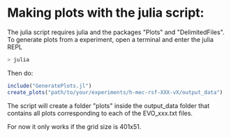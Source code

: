 # Making plots with the julia script:
The julia script requires julia and the packages "Plots" and "DelimitedFiles".
To generate plots from a experiment, open a terminal and enter the julia REPL
```bash
> julia
```
Then do:
```julia
include("GeneratePlots.jl")
create_plots("path/to/your/experiments/h-mec-rsf-XXX-vX/output_data")
```
The script will create a folder "plots" inside the output_data folder that contains all plots corresponding to each of the EVO_xxx.txt files.

For now it only works if the grid size is 401x51.

